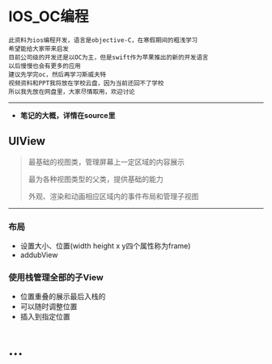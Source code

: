 # IOS_OC编程

```
此资料为ios编程开发，语言是objective-C，在寒假期间的粗浅学习
希望能给大家带来启发
目前公司级的开发还是以OC为主，但是swift作为苹果推出的新的开发语言
以后慢慢也会有更多的应用
建议先学完oc，然后再学习斯威夫特
视频资料和PPT我将放在学校云盘，因为当前还回不了学校
所以我先放在网盘里，大家尽情取用，欢迎讨论
```

----

- **笔记的大概，详情在source里**

## UIView

>最基础的视图类，管理屏幕上一定区域的内容展示
>
>最为各种视图类型的父类，提供基础的能力
>
>外观、渲染和动画相应区域内的事件布局和管理子视图

---

### 布局

- 设置大小、位置(width height x y四个属性称为frame)
- addubView

### 使用栈管理全部的子View

- 位置重叠的展示最后入栈的
- 可以随时调整位置
- 插入到指定位置

# ...



